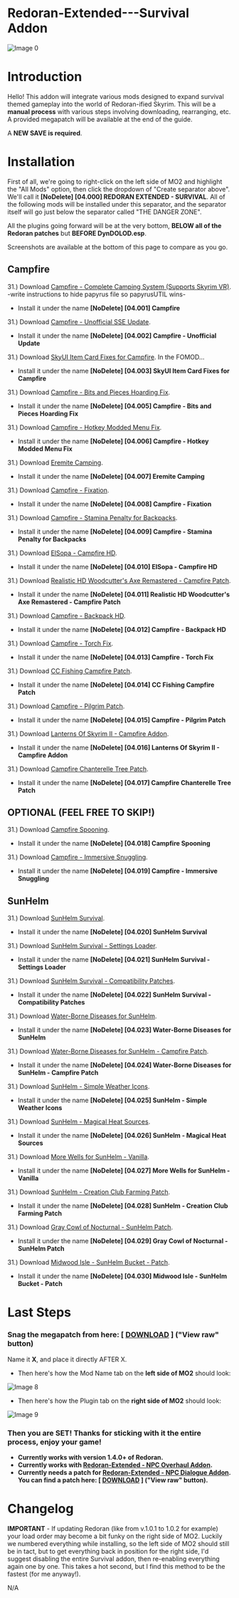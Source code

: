# Redoran-Extended---Survival Addon

![Image 0](X)

# Introduction

Hello! This addon will integrate various mods designed to expand survival themed gameplay into the world of Redoran-ified Skyrim. This will be a **manual process** with various steps involving downloading, rearranging, etc. A provided megapatch will be available at the end of the guide.

A **NEW SAVE is required**.

# Installation

First of all, we're going to right-click on the left side of MO2 and highlight the "All Mods" option, then click the dropdown of "Create separator above". We'll call it **[NoDelete] [04.000] REDORAN EXTENDED - SURVIVAL**. All of the following mods will be installed under this separator, and the separator itself will go just below the separator called "THE DANGER ZONE". 

All the plugins going forward will be at the very bottom, **BELOW all of the Redoran patches** but **BEFORE DynDOLOD.esp**.

Screenshots are available at the bottom of this page to compare as you go.

## Campfire

31.) Download [Campfire - Complete Camping System (Supports Skyrim VR)](https://www.nexusmods.com/skyrimspecialedition/mods/667?tab=files&file_id=65049&nmm=1). -write instructions to hide papyrus file so papyrusUTIL wins-

   - Install it under the name **[NoDelete] [04.001] Campfire**
   
31.) Download [Campfire - Unofficial SSE Update](https://www.nexusmods.com/skyrimspecialedition/mods/17925?tab=files&file_id=62581&nmm=1).

   - Install it under the name **[NoDelete] [04.002] Campfire - Unofficial Update**

31.) Download [SkyUI Item Card Fixes for Campfire](https://www.nexusmods.com/skyrimspecialedition/mods/29116?tab=files&file_id=108005&nmm=1). In the FOMOD...

   - Install it under the name **[NoDelete] [04.003] SkyUI Item Card Fixes for Campfire**
   
31.) Download [Campfire - Bits and Pieces Hoarding Fix](X).

   - Install it under the name **[NoDelete] [04.005] Campfire - Bits and Pieces Hoarding Fix**

31.) Download [Campfire - Hotkey Modded Menu Fix](X).

   - Install it under the name **[NoDelete] [04.006] Campfire - Hotkey Modded Menu Fix**
   
31.) Download [Eremite Camping](X).

   - Install it under the name **[NoDelete] [04.007] Eremite Camping**

31.) Download [Campfire - Fixation](X).

   - Install it under the name **[NoDelete] [04.008] Campfire - Fixation**
   
31.) Download [Campfire - Stamina Penalty for Backpacks](X).

   - Install it under the name **[NoDelete] [04.009] Campfire - Stamina Penalty for Backpacks**

31.) Download [ElSopa - Campfire HD](X).

   - Install it under the name **[NoDelete] [04.010] ElSopa - Campfire HD**
   
31.) Download [Realistic HD Woodcutter's Axe Remastered - Campfire Patch](X).

   - Install it under the name **[NoDelete] [04.011] Realistic HD Woodcutter's Axe Remastered - Campfire Patch**

31.) Download [Campfire - Backpack HD](X).

   - Install it under the name **[NoDelete] [04.012] Campfire - Backpack HD**
   
31.) Download [Campfire - Torch Fix](X).

   - Install it under the name **[NoDelete] [04.013] Campfire - Torch Fix**

31.) Download [CC Fishing Campfire Patch](X).

   - Install it under the name **[NoDelete] [04.014] CC Fishing Campfire Patch**
   
31.) Download [Campfire - Pilgrim Patch](X).

   - Install it under the name **[NoDelete] [04.015] Campfire - Pilgrim Patch**

31.) Download [Lanterns Of Skyrim II - Campfire Addon](X).

   - Install it under the name **[NoDelete] [04.016] Lanterns Of Skyrim II - Campfire Addon**
   
31.) Download [Campfire Chanterelle Tree Patch](X).

   - Install it under the name **[NoDelete] [04.017] Campfire Chanterelle Tree Patch**

## OPTIONAL (FEEL FREE TO SKIP!)

31.) Download [Campfire Spooning](X).

   - Install it under the name **[NoDelete] [04.018] Campfire Spooning**

31.) Download [Campfire - Immersive Snuggling](X).

   - Install it under the name **[NoDelete] [04.019] Campfire - Immersive Snuggling**

## SunHelm

31.) Download [SunHelm Survival](X).

   - Install it under the name **[NoDelete] [04.020] SunHelm Survival**
   
31.) Download [SunHelm Survival - Settings Loader](X).

   - Install it under the name **[NoDelete] [04.021] SunHelm Survival - Settings Loader**

31.) Download [SunHelm Survival - Compatibility Patches](X).

   - Install it under the name **[NoDelete] [04.022] SunHelm Survival - Compatibility Patches**
   
31.) Download [Water-Borne Diseases for SunHelm](X).

   - Install it under the name **[NoDelete] [04.023] Water-Borne Diseases for SunHelm**

31.) Download [Water-Borne Diseases for SunHelm - Campfire Patch](X).

   - Install it under the name **[NoDelete] [04.024] Water-Borne Diseases for SunHelm - Campfire Patch**
   
31.) Download [SunHelm - Simple Weather Icons](X).

   - Install it under the name **[NoDelete] [04.025] SunHelm - Simple Weather Icons**

31.) Download [SunHelm - Magical Heat Sources](X).

   - Install it under the name **[NoDelete] [04.026] SunHelm - Magical Heat Sources**
   
31.) Download [More Wells for SunHelm - Vanilla](X).

   - Install it under the name **[NoDelete] [04.027] More Wells for SunHelm - Vanilla**

31.) Download [SunHelm - Creation Club Farming Patch](X).

   - Install it under the name **[NoDelete] [04.028] SunHelm - Creation Club Farming Patch**
   
31.) Download [Gray Cowl of Nocturnal - SunHelm Patch](X).

   - Install it under the name **[NoDelete] [04.029] Gray Cowl of Nocturnal - SunHelm Patch**

31.) Download [Midwood Isle - SunHelm Bucket - Patch](X).

   - Install it under the name **[NoDelete] [04.030] Midwood Isle - SunHelm Bucket - Patch**

# Last Steps

### Snag the megapatch from here: [ [DOWNLOAD](X) ] ("View raw" button)

Name it **X**, and place it directly AFTER X.

   -  Then here's how the Mod Name tab on the **left side of MO2** should look:

![Image 8](X)

   - Then here's how the Plugin tab on the **right side of MO2** should look:

![Image 9](X)

### Then you are SET! Thanks for sticking with it the entire process, enjoy your game!

   - **Currently works with version 1.4.0+ of Redoran.**
   - **Currently works with [Redoran-Extended - NPC Overhaul Addon](https://github.com/Foamimi/Redoran-Extended---NPC-Overhaul/blob/main/README.md).**
   - **Currently needs a patch for [Redoran-Extended - NPC Dialogue Addon](https://github.com/Foamimi/Redoran-Extended---NPC-Dialogue/blob/main/README.md). You can find a patch here: [ [DOWNLOAD](X) ] ("View raw" button).**

# Changelog 

**IMPORTANT** - If updating Redoran (like from v.1.0.1 to 1.0.2 for example) your load order may become a bit funky on the right side of MO2. Luckily we numbered everything while installing, so the left side of MO2 should still be in tact, but to get everything back in position for the right side, I'd suggest disabling the entire Survival addon, then re-enabling everything again one by one. This takes a hot second, but I find this method to be the fastest (for me anyway!).

N/A
